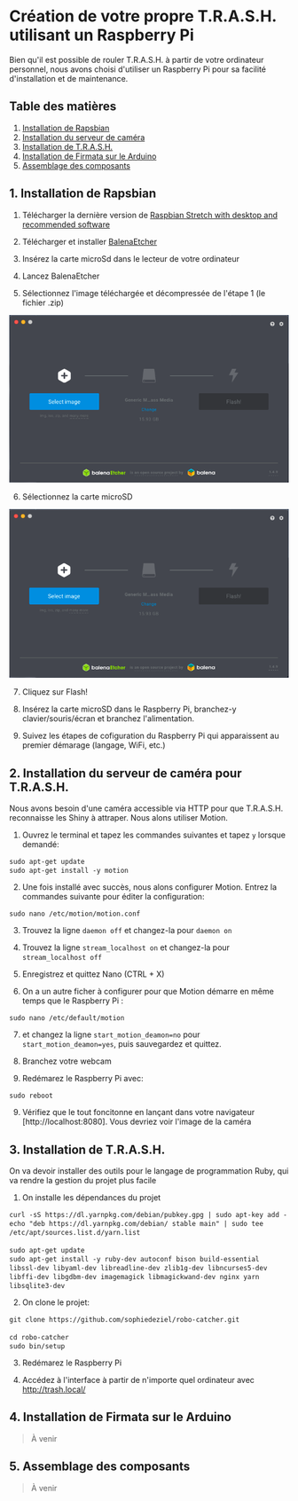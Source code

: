 # Création de votre propre T.R.A.S.H. utilisant un Raspberry Pi

Bien qu'il est possible de rouler T.R.A.S.H. à partir de votre ordinateur personnel, nous avons choisi d'utiliser un Raspberry Pi pour sa facilité d'installation et de maintenance.

## Table des matières

1. [Installation de Rapsbian](#1-installation-de-rapsbian)
2. [Installation du serveur de caméra](#2-installation-du-serveur-de-caméra-pour-trash)
3. [Installation de T.R.A.S.H.](#3-installation-de-trash)
4. [Installation de Firmata sur le Arduino](#4-installation-de-firmata-sur-le-arduino)
5. [Assemblage des composants](#5-assemblage-des-composants)

## 1. Installation de Rapsbian

1. Télécharger la dernière version de [Raspbian Stretch with desktop and recommended software](https://www.raspberrypi.org/downloads/raspbian/)

2. Télécharger et installer [BalenaEtcher](https://www.balena.io/etcher/)

3. Insérez la carte microSd dans le lecteur de votre ordinateur

4. Lancez BalenaEtcher

5. Sélectionnez l'image téléchargée et décompressée de l'étape 1 (le fichier .zip)

![Sélectionner l'image disque dans BalenaEtcher](docs/balena-select-image.png)

6. Sélectionnez la carte microSD

![Sélectionner la carte SD dans BalenaEtcher](docs/balena-select-drive.png)

7. Cliquez sur Flash!

8. Insérez la carte microSD dans le Raspberry Pi, branchez-y clavier/souris/écran et branchez l'alimentation.

9. Suivez les étapes de cofiguration du Raspberry Pi qui apparaissent au premier démarage (langage, WiFi, etc.)

## 2. Installation du serveur de caméra pour T.R.A.S.H.

Nous avons besoin d'une caméra accessible via HTTP pour que T.R.A.S.H. reconnaisse les Shiny à attraper. Nous alons utiliser Motion.

1. Ouvrez le terminal et tapez les commandes suivantes et tapez `y` lorsque demandé:

```
sudo apt-get update
sudo apt-get install -y motion
```

2. Une fois installé avec succès, nous alons configurer Motion. Entrez la commandes suivante pour éditer la configuration:

```
sudo nano /etc/motion/motion.conf
```

3. Trouvez la ligne `daemon off` et changez-la pour `daemon on`

4. Trouvez la ligne `stream_localhost on` et changez-la pour `stream_localhost off`

5. Enregistrez et quittez Nano (CTRL + X)

6. On a un autre ficher à configurer pour que Motion démarre en même temps que le Raspberry Pi :

```
sudo nano /etc/default/motion
```

7. et changez la ligne `start_motion_deamon=no` pour `start_motion_deamon=yes`, puis sauvegardez et quittez.

8. Branchez votre webcam

9. Redémarez le Raspberry Pi avec:

```
sudo reboot
```

9. Vérifiez que le tout foncitonne en lançant dans votre navigateur [http://localhost:8080]. Vous devriez voir l'image de la caméra

## 3. Installation de T.R.A.S.H.

On va devoir installer des outils pour le langage de programmation Ruby, qui va rendre la gestion du projet plus facile

1. On installe les dépendances du projet

```
curl -sS https://dl.yarnpkg.com/debian/pubkey.gpg | sudo apt-key add -
echo "deb https://dl.yarnpkg.com/debian/ stable main" | sudo tee /etc/apt/sources.list.d/yarn.list

sudo apt-get update
sudo apt-get install -y ruby-dev autoconf bison build-essential libssl-dev libyaml-dev libreadline-dev zlib1g-dev libncurses5-dev libffi-dev libgdbm-dev imagemagick libmagickwand-dev nginx yarn libsqlite3-dev
```

2. On clone le projet:

```
git clone https://github.com/sophiedeziel/robo-catcher.git

cd robo-catcher
sudo bin/setup
```

3. Redémarez le Raspberry Pi

4. Accédez à l'interface à partir de n'importe quel ordinateur avec http://trash.local/

## 4. Installation de Firmata sur le Arduino

> À venir

## 5. Assemblage des composants

> À venir
